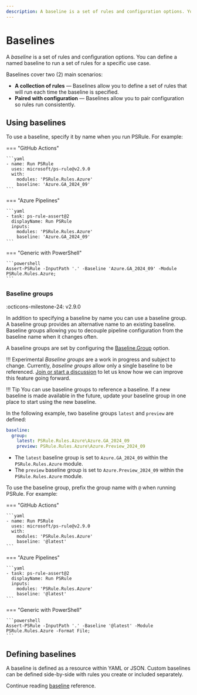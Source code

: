 ```yaml
---
description: A baseline is a set of rules and configuration options. You can define a named baseline to run a set of rules for a specific use case.
---
```


# Baselines

A _baseline_ is a set of rules and configuration options.
You can define a named baseline to run a set of rules for a specific use case.

Baselines cover two (2) main scenarios:

- **A collection of rules** &mdash; Baselines allow you to define a set of rules that will run each time the baseline is specified.
- **Paired with configuration** &mdash; Baselines allow you to pair configuration so rules run consistently.

## Using baselines

To use a baseline, specify it by name when you run PSRule.
For example:

=== "GitHub Actions"

    ```yaml
    - name: Run PSRule
      uses: microsoft/ps-rule@v2.9.0
      with:
        modules: 'PSRule.Rules.Azure'
        baseline: 'Azure.GA_2024_09'
    ```

=== "Azure Pipelines"

    ```yaml
    - task: ps-rule-assert@2
      displayName: Run PSRule
      inputs:
        modules: 'PSRule.Rules.Azure'
        baseline: 'Azure.GA_2024_09'
    ```

=== "Generic with PowerShell"

    ```powershell
    Assert-PSRule -InputPath '.' -Baseline 'Azure.GA_2024_09' -Module PSRule.Rules.Azure;
    ```

### Baseline groups

:octicons-milestone-24: v2.9.0

In addition to specifying a baseline by name you can use a baseline group.
A baseline group provides an alternative name to an existing baseline.
Baseline groups allowing you to decouple pipeline configuration from the baseline name when it changes often.

A baseline groups are set by configuring the [Baseline.Group][2] option.

!!! Experimental
    _Baseline groups_ are a work in progress and subject to change.
    Currently, _baseline groups_ allow only a single baseline to be referenced.
    [Join or start a discussion][3] to let us know how we can improve this feature going forward.

!!! Tip
    You can use baseline groups to reference a baseline.
    If a new baseline is made available in the future, update your baseline group in one place to start using the new baseline.

In the following example, two baseline groups `latest` and `preview` are defined:

```yaml title="ps-rule.yaml"
baseline:
  group:
    latest: PSRule.Rules.Azure\Azure.GA_2024_09
    preview: PSRule.Rules.Azure\Azure.Preview_2024_09
```

- The `latest` baseline group is set to `Azure.GA_2024_09` within the `PSRule.Rules.Azure` module.
- The `preview` baseline group is set to `Azure.Preview_2024_09` within the `PSRule.Rules.Azure` module.

To use the baseline group, prefix the group name with `@` when running PSRule.
For example:

=== "GitHub Actions"

    ```yaml
    - name: Run PSRule
      uses: microsoft/ps-rule@v2.9.0
      with:
        modules: 'PSRule.Rules.Azure'
        baseline: '@latest'
    ```

=== "Azure Pipelines"

    ```yaml
    - task: ps-rule-assert@2
      displayName: Run PSRule
      inputs:
        modules: 'PSRule.Rules.Azure'
        baseline: '@latest'
    ```

=== "Generic with PowerShell"

    ```powershell
    Assert-PSRule -InputPath '.' -Baseline '@latest' -Module PSRule.Rules.Azure -Format File;
    ```

  [2]: ./PSRule/en-US/about_PSRule_Options.md#baselinegroup
  [3]: https://github.com/microsoft/PSRule/discussions

## Defining baselines

A baseline is defined as a resource within YAML or JSON.
Custom baselines can be defined side-by-side with rules you create or included separately.

Continue reading [baseline][1] reference.

  [1]: ./PSRule/en-US/about_PSRule_Baseline.md
